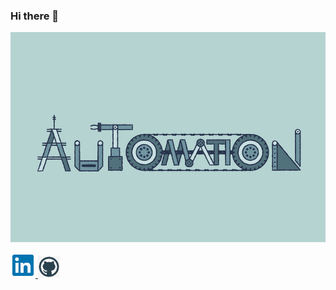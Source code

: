 ### Hi there 👋

![automation](automation.gif)

<a href="https://www.linkedin.com/in/prateek-nanhorya-a14919216/" target="_blank">
<img src="linkedin.png" alt="linkedin" width="40"/>
</a>
<a href="https://github.com/xD-prateek" target="_blank">
<img src="github.jpg" alt="github" width="35"/>
</a>



<!--
**xD-prateek/xD-prateek** is a ✨ _special_ ✨ repository because its `README.md` (this file) appears on your GitHub profile.

Here are some ideas to get you started:

- 🔭 I’m currently working on ...
- 🌱 I’m currently learning ...
- 👯 I’m looking to collaborate on ...
- 🤔 I’m looking for help with ...
- 💬 Ask me about ...
- 📫 How to reach me: ...
- 😄 Pronouns: ...
- ⚡ Fun fact: ...
-->
